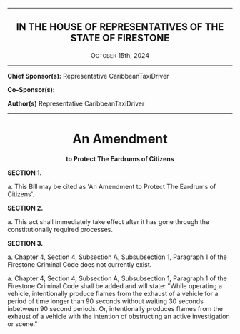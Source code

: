 <div align="center">

---

<h2>IN THE HOUSE OF REPRESENTATIVES OF THE STATE OF FIRESTONE</h2>

<p>O<small>CTOBER</small> 15th, 2024</p>
 
 </div>
 
 -----

**Chief Sponsor(s):** Representative CaribbeanTaxiDriver
 
**Co-Sponsor(s):** 

**Author(s)** Representative CaribbeanTaxiDriver

<div align="center">

---

<h1><b>An Amendment</b></h1>

**to Protect The Eardrums of Citizens**

</div>

**SECTION 1.**

a. This Bill may be cited as 'An Amendment to Protect The Eardrums of Citizens'.

**SECTION 2.**

a. This act shall immediately take effect after it has gone through the constitutionally required processes.

**SECTION 3.**

a. Chapter 4, Section 4, Subsection A, Subsubsection 1, Paragraph 1 of the Firestone Criminal Code does not currently exist.

a. Chapter 4, Section 4, Subsection A, Subsubsection 1, Paragraph 1 of the Firestone Criminal Code shall be added and will state: "While operating a vehicle, intentionally produce flames from the exhaust of a vehicle for a period of time longer than 90 seconds without waiting 30 seconds inbetween 90 second periods. Or, intentionally produces flames from the exhaust of a vehicle with the intention of obstructing an active investigation or scene."
